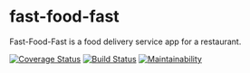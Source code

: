 # fast-food-fast

Fast-Food-Fast​ is a food delivery service app for a restaurant.

[![Coverage Status](https://coveralls.io/repos/github/AwaMelvine/fast-food-fast/badge.svg?branch=orders?&service=github)](https://coveralls.io/github/AwaMelvine/fast-food-fast?branch=orders?&service=github)
[![Build Status](https://travis-ci.com/AwaMelvine/fast-food-fast.svg?branch=orders?&service=github)](https://travis-ci.com/AwaMelvine/fast-food-fast)
[![Maintainability](https://api.codeclimate.com/v1/badges/e2164d7c8ac20aa53652/maintainability)](https://codeclimate.com/github/AwaMelvine/fast-food-fast/maintainability)
